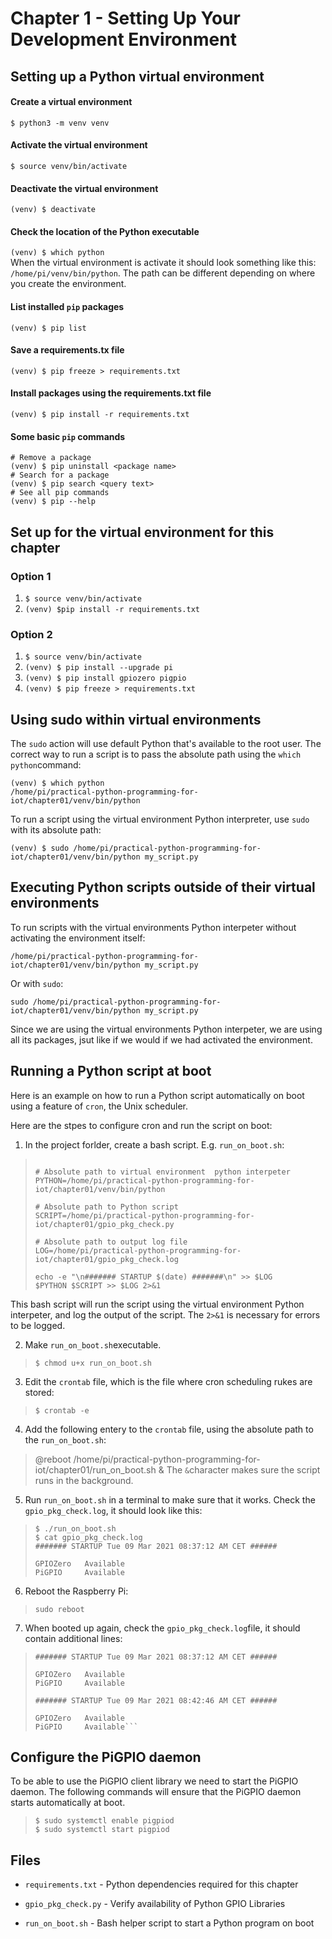 # Chapter 1 - Setting Up Your Development Environment 

## Setting up a Python virtual environment
#### Create a virtual environment
```$ python3 -m venv venv```

#### Activate the virtual environment
```$ source venv/bin/activate```

#### Deactivate the virtual environment
```(venv) $ deactivate```

#### Check the location of the Python executable
```(venv) $ which python```<br>
When the virtual environment is activate it should look something
like this: ```/home/pi/venv/bin/python```. The path can be different
depending on where you create the environment.

#### List installed ```pip``` packages
```(venv) $ pip list```

#### Save a requirements.tx file
```(venv) $ pip freeze > requirements.txt```

#### Install packages using the requirements.txt file
```(venv) $ pip install -r requirements.txt```

#### Some basic `pip` commands

```
# Remove a package
(venv) $ pip uninstall <package name>
# Search for a package
(venv) $ pip search <query text>
# See all pip commands
(venv) $ pip --help
```

## Set up for the virtual environment for this chapter<br>
### Option 1
1. `$ source venv/bin/activate`
2. `(venv) $pip install -r requirements.txt`

### Option 2
1. `$ source venv/bin/activate`
2. `(venv) $ pip install --upgrade pi`
3. `(venv) $ pip install gpiozero pigpio`
4. `(venv) $ pip freeze > requirements.txt`

## Using sudo within virtual environments
The `sudo` action will use default Python that's available to the root user. The correct way to run a script is to pass the absolute path using the `which python`command:<br>
```
(venv) $ which python
/home/pi/practical-python-programming-for-iot/chapter01/venv/bin/python
```
To run a script using the virtual environment Python interpreter, use `sudo` with its absolute path:<br>
```
(venv) $ sudo /home/pi/practical-python-programming-for-iot/chapter01/venv/bin/python my_script.py
```
## Executing Python scripts outside of their virtual environments
To run scripts with the virtual environments Python interpeter without activating the environment itself:<br>
```
/home/pi/practical-python-programming-for-iot/chapter01/venv/bin/python my_script.py
```
Or with `sudo`:<br>
```
sudo /home/pi/practical-python-programming-for-iot/chapter01/venv/bin/python my_script.py
```
Since we are using the virtual environments Python interpeter, we are using all its packages, jsut like if we would if we had activated the environment.

## Running a Python script at boot
Here is an example on how to run a Python script automatically on boot using a feature of `cron`, the Unix scheduler.<br>

Here are the stpes to configure cron and run the script on boot:<br>
1. In the project forlder, create a bash script. E.g. `run_on_boot.sh`:
>```#!/bin/bash
>
># Absolute path to virtual environment  python interpeter
>PYTHON=/home/pi/practical-python-programming-for-iot/chapter01/venv/bin/python
>
># Absolute path to Python script
>SCRIPT=/home/pi/practical-python-programming-for-iot/chapter01/gpio_pkg_check.py
>
># Absolute path to output log file
>LOG=/home/pi/practical-python-programming-for-iot/chapter01/gpio_pkg_check.log
>
>echo -e "\n####### STARTUP $(date) #######\n" >> $LOG
>$PYTHON $SCRIPT >> $LOG 2>&1
This bash script will run the script using the virtual environment Python interpeter, and log the output of the script. The `2>&1` is necessary for errors to be logged.

2. Make `run_on_boot.sh`executable.
>`$ chmod u+x run_on_boot.sh`
3. Edit the `crontab` file, which is the file where cron scheduling rukes are stored:
>`$ crontab -e`
4. Add the following entery to the `crontab` file, using the absolute path to the `run_on_boot.sh`:
> @reboot /home/pi/practical-python-programming-for-iot/chapter01/run_on_boot.sh &
The `&`character makes sure the script runs in the background.
5. Run `run_on_boot.sh` in a terminal to make sure that it works. Check the `gpio_pkg_check.log`, it should look like this:
>```
> $ ./run_on_boot.sh
> $ cat gpio_pkg_check.log
> ####### STARTUP Tue 09 Mar 2021 08:37:12 AM CET ######
>
>GPIOZero   Available
>PiGPIO     Available
>```
6. Reboot the Raspberry Pi:
> `sudo reboot`
7. When booted up again, check the `gpio_pkg_check.log`file, it should contain additional lines:

>```
>####### STARTUP Tue 09 Mar 2021 08:37:12 AM CET ######
>
>GPIOZero   Available
>PiGPIO     Available
>
>####### STARTUP Tue 09 Mar 2021 08:42:46 AM CET ######
>
>GPIOZero   Available
>PiGPIO     Available```

## Configure the PiGPIO daemon
To be able to use the PiGPIO client library we need to start the PiGPIO daemon. The following commands will ensure that the PiGPIO daemon starts automatically at boot.
>`$ sudo systemctl enable pigpiod`<br>
>`$ sudo systemctl start pigpiod`

## Files
* `requirements.txt` - Python dependencies required for this chapter

* `gpio_pkg_check.py` - Verify availability of Python GPIO Libraries 

* `run_on_boot.sh` - Bash helper script to start a Python program on boot 
